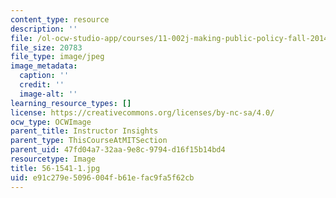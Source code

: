 ```yaml
---
content_type: resource
description: ''
file: /ol-ocw-studio-app/courses/11-002j-making-public-policy-fall-2014/e91c279e5096004fb61efac9fa5f62cb_56-1541-1.jpg
file_size: 20783
file_type: image/jpeg
image_metadata:
  caption: ''
  credit: ''
  image-alt: ''
learning_resource_types: []
license: https://creativecommons.org/licenses/by-nc-sa/4.0/
ocw_type: OCWImage
parent_title: Instructor Insights
parent_type: ThisCourseAtMITSection
parent_uid: 47fd04a7-32aa-9e8c-9794-d16f15b14bd4
resourcetype: Image
title: 56-1541-1.jpg
uid: e91c279e-5096-004f-b61e-fac9fa5f62cb
---
```

